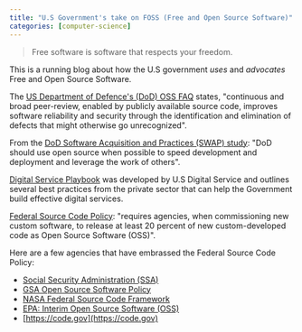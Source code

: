 ```yaml
---
title: "U.S Government's take on FOSS (Free and Open Source Software)"
categories: [computer-science]
---
```


> Free software is software that respects your freedom.

This is a running blog about how the U.S government *uses* and *advocates* Free and Open Source Software.

The [US Department of Defence's (DoD) OSS FAQ](https://dodcio.defense.gov/Open-Source-Software-FAQ/) states, "continuous and broad peer-review, enabled by publicly available source code, improves software reliability and security through the identification and elimination of defects that might otherwise go unrecognized".

From the [DoD Software Acquisition and Practices (SWAP) study](https://innovation.defense.gov/software/): "DoD should use open source when possible to speed development and deployment and leverage the work of others".

[Digital Service Playbook](https://playbook.cio.gov/) was developed by U.S Digital Service and outlines several best practices from the private sector that can help the Government build effective digital services.

[Federal Source Code Policy](https://sourcecode.cio.gov/): "requires agencies, when commissioning new custom software, to release at least 20 percent of new custom-developed code as Open Source Software (OSS)".


Here are a few agencies that have embrassed the Federal Source Code Policy:

- [Social Security Administration (SSA)](https://www.ssa.gov/digitalstrategy/m_16_21_Implementation_Plan.html)
- [GSA Open Source Software Policy](https://www.gsa.gov/directives-library/gsa-open-source-software-oss-policy-21071-cio)
- [NASA Federal Source Code Framework](https://code.nasa.gov/NASA-M-16-21-Framework.pdf)
- [EPA: Interim Open Source Software (OSS)](https://www.epa.gov/open/interim-open-source-software-oss-policy)
- [https://code.gov](https://code.gov)
